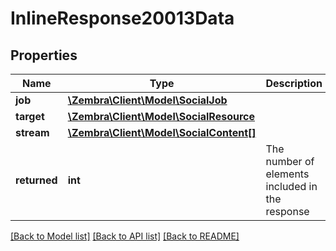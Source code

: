 # InlineResponse20013Data

## Properties
Name | Type | Description | Notes
------------ | ------------- | ------------- | -------------
**job** | [**\Zembra\Client\Model\SocialJob**](SocialJob.md) |  | [optional] 
**target** | [**\Zembra\Client\Model\SocialResource**](SocialResource.md) |  | [optional] 
**stream** | [**\Zembra\Client\Model\SocialContent[]**](SocialContent.md) |  | [optional] 
**returned** | **int** | The number of elements included in the response | [optional] 

[[Back to Model list]](../../README.md#documentation-for-models) [[Back to API list]](../../README.md#documentation-for-api-endpoints) [[Back to README]](../../README.md)

